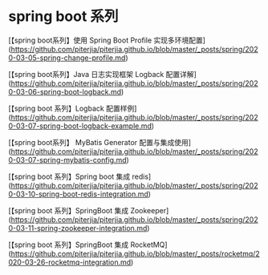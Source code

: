 # spring boot 系列


[【spring boot系列】使用 Spring Boot Profile 实现多环境配置]
(https://github.com/piterjia/piterjia.github.io/blob/master/_posts/spring/2020-03-05-spring-change-profile.md)


[【spring boot系列】Java 日志实现框架 Logback 配置详解]
(https://github.com/piterjia/piterjia.github.io/blob/master/_posts/spring/2020-03-06-spring-boot-logback.md)

[【spring boot 系列】Logback 配置样例]
(https://github.com/piterjia/piterjia.github.io/blob/master/_posts/spring/2020-03-07-spring-boot-logback-example.md)

[【spring boot系列】 MyBatis Generator 配置与集成使用]
(https://github.com/piterjia/piterjia.github.io/blob/master/_posts/spring/2020-03-07-spring-mybatis-config.md)

[【spring boot 系列】Spring boot 集成 redis]
(https://github.com/piterjia/piterjia.github.io/blob/master/_posts/spring/2020-03-10-spring-boot-redis-integration.md)

[【spring boot 系列】SpringBoot 集成 Zookeeper]
(https://github.com/piterjia/piterjia.github.io/blob/master/_posts/spring/2020-03-11-spring-zookeeper-integration.md)

[【spring boot 系列】SpringBoot 集成 RocketMQ]
(https://github.com/piterjia/piterjia.github.io/blob/master/_posts/rocketmq/2020-03-26-rocketmq-integration.md)
